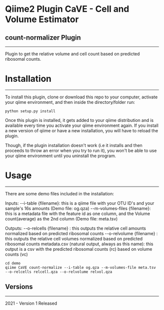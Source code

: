 # Qiime2 Plugin CaVE - Cell and Volume Estimator
## count-normalizer Plugin
---

 Plugin to get the relative volume and cell count based on predicted ribosomal counts.


# Installation
---
To install this plugin, clone or download this repo to your computer, activate your qiime environment, and then inside the directory/folder run:
```
python setup.py install
```
Once this plugin is installed, it gets added to your qiime distribution and is available every time you activate your qiime environment again. If you install a new version of qiime or have a new installation, you will have to reload the plugin.

Though, if the plugin installation doesn't work (i.e it installs and then proceeds to throw an error when you try to run it), you won't be able to use your qiime environment until you uninstall the program.


# Usage
---

There are some demo files included in the installation:

Inputs:
	--i-table {filename}: this is a qiime file with your OTU ID's and your sample's 16s amounts (Demo file: og.qza)
	--m-volumes-files {filename}: this is a metadata file with the feature id as one column, and the Volume count(average) as the 2nd column (Demo file: meta.tsv)

Outputs:
	--o-relcells {filename}   : this outputs the relative cell amounts normalized based on predicted ribosomal counts
	--o-relvolume {filename} :   this outputs the relative cell volumes normalized based on predicted ribosomal counts
	metadata.csv (natural output, always as this name): this output is a csv with the predicted ribosomal counts (rc) based on volume counts (vc)

```
cd demo
qiime CaVE count-normalize --i-table og.qza --m-volumes-file meta.tsv --o-relcells relcell.qza --o-relvolume relvol.qza
```

## Versions
---

2021 - Version 1 Released
